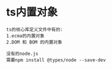<!--
 * @Author: liuZiHao Nero
 * @Github: https://github.com/nero90011
 * @E-mail: 601412402@qq.com
 * @Company: myself
 * @Date: 2020-03-09 18:13:31
 * @LastEditTime: 2020-04-11 13:28:02
 * @LastEditors: Do not edit
 * @Description: 
 -->

# ts内置对象

    ts的核心库定义文件中有的:
    1.ecma的内置对象 
    2.DOM 和 BOM 的内置对象

    没有的node.js
    需要npm install @types/node --save-dev
